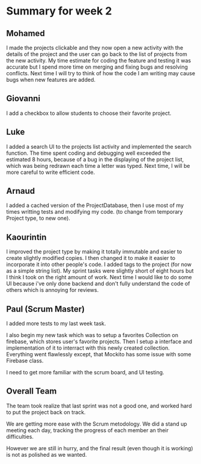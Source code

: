 # Summary for week 2

## Mohamed
I made the projects clickable and they now open a new activity with the details of the project and the user can go back to the list of projects from the new activity.
My time estimate for coding the feature and testing it was accurate but I spend more time on merging and fixing bugs and resolving conflicts.
Next time I will try to think of how the code I am writing may cause bugs when new features are added.

## Giovanni
I add a checkbox to allow students to choose their favorite project.

## Luke
I added a search UI to the projects list activity and implemented the search function.
The time spent coding and debugging well exceeded the estimated 8 hours, because of a bug in the displaying of the project list, which was being redrawn each time a letter was typed.
Next time, I will be more careful to write efficient code.


## Arnaud
I added a cached version of the ProjectDatabase, then I use most of my times writting tests and modifying my code. (to change from temporary Project type, to new one).

## Kaourintin 
I improved the project type by making it totally immutable and easier to create slightly modified copies. I then changed it to make it easier to incorporate it into other people's code. I added tags to the project (for now as a simple string list). My sprint tasks were slightly short of eight hours but I think I took on the right amount of work. Next time I would like to do some UI because i've only done backend and don't fully understand the code of others which is annoying for reviews.

## Paul (Scrum Master)
I added more tests to my last week task. 

I also begin my new task which was to setup a favorites Collection on firebase, which stores user's favorite projects. Then I setup a interface and implementation of it to interract with this newly created collection. Everything went flawlessly except, that Mockito has some issue with some Firebase class.

I need to get more familiar with the scrum board, and UI testing.

## Overall Team
The team took realize that last sprint was not a good one, and worked hard to put the project back on track.

We are getting more ease with the Scrum metodology. We did a stand up meeting each day, tracking the progress of each member an their difficulties.

However we are still in hurry, and the final result (even though it is working) is not as polished as we wanted.
